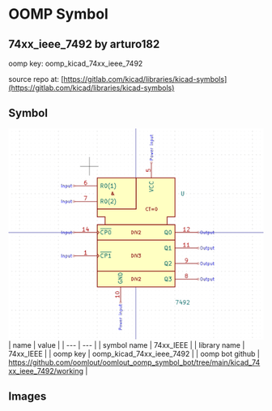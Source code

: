 # OOMP Symbol  
## 74xx_ieee_7492  by arturo182  
  
oomp key: oomp_kicad_74xx_ieee_7492  
  
source repo at: [https://gitlab.com/kicad/libraries/kicad-symbols](https://gitlab.com/kicad/libraries/kicad-symbols)  
## Symbol  
  
[![working.png](working_600.png)](working.png)  
| name | value | 
| --- | --- | 
| symbol name | 74xx_IEEE | 
| library name | 74xx_IEEE | 
| oomp key | oomp_kicad_74xx_ieee_7492 | 
| oomp bot github | https://github.com/oomlout/oomlout_oomp_symbol_bot/tree/main/kicad_74xx_ieee_7492/working | 
## Images  
